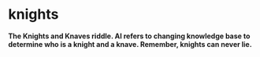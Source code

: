 # knights
<b>The Knights and Knaves riddle. AI refers to changing knowledge base to determine who is a knight and a knave. Remember, knights can never lie.</b>
